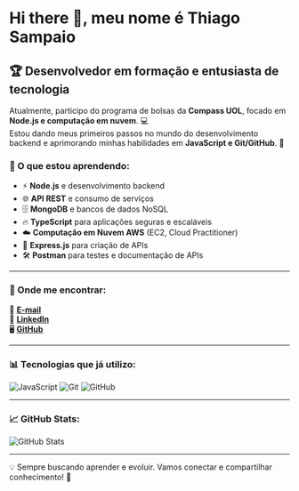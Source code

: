 # Hi there 👋, meu nome é Thiago Sampaio

## 🏆 Desenvolvedor em formação e entusiasta de tecnologia

Atualmente, participo do programa de bolsas da **Compass UOL**, focado em **Node.js e computação em nuvem**. 💻  
Estou dando meus primeiros passos no mundo do desenvolvimento backend e aprimorando minhas habilidades em **JavaScript e Git/GitHub**. 🚀  

### 📖 O que estou aprendendo:
- ⚡ **Node.js** e desenvolvimento backend  
- 🌐 **API REST** e consumo de serviços  
- 🗄️ **MongoDB** e bancos de dados NoSQL  
- 🔥 **TypeScript** para aplicações seguras e escaláveis  
- ☁️ **Computação em Nuvem AWS** (EC2, Cloud Practitioner)  
- 🚀 **Express.js** para criação de APIs  
- 🛠️ **Postman** para testes e documentação de APIs  

---

### 📌 Onde me encontrar:
📩 **[E-mail](mailto:thiagodev.sampaiog@gmail.com)**  
💼 **[LinkedIn](https://www.linkedin.com/in/thiago-sampaiog/)**  
🖥️ **[GitHub](https://github.com/thiagosampaiog/)**  

---

### 📊 Tecnologias que já utilizo:
![JavaScript](https://img.shields.io/badge/JavaScript-F7DF1E?style=for-the-badge&logo=javascript&logoColor=black)
![Git](https://img.shields.io/badge/Git-F05032?style=for-the-badge&logo=git&logoColor=white)
![GitHub](https://img.shields.io/badge/GitHub-181717?style=for-the-badge&logo=github&logoColor=white)

---

### 📈 GitHub Stats:
![GitHub Stats](https://github-readme-stats.vercel.app/api?username=thiagosampaiog&show_icons=true&theme=radical)

---

💡 Sempre buscando aprender e evoluir. Vamos conectar e compartilhar conhecimento! 🚀
